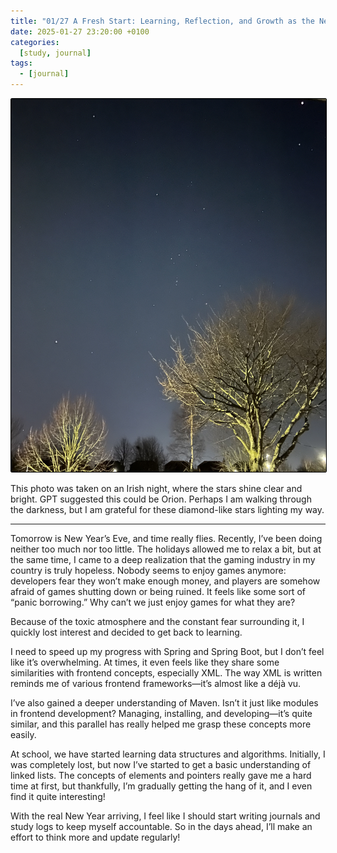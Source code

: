 ```yaml
---
title: "01/27 A Fresh Start: Learning, Reflection, and Growth as the New Year Begins"
date: 2025-01-27 23:20:00 +0100
categories:
  [study, journal]
tags: 
  - [journal]
---
```


<img src="assets/diary-pic/27-01-2025-stars.jpg" alt="Diary Image" style="border: 1px solid black; border-radius: 2px; animation: none;"/>

This photo was taken on an Irish night, where the stars shine clear and bright. GPT suggested this could be Orion. Perhaps I am walking through the darkness, but I am grateful for these diamond-like stars lighting my way.  

***

Tomorrow is New Year’s Eve, and time really flies. Recently, I’ve been doing neither too much nor too little. The holidays allowed me to relax a bit, but at the same time, I came to a deep realization that the gaming industry in my country is truly hopeless. Nobody seems to enjoy games anymore: developers fear they won’t make enough money, and players are somehow afraid of games shutting down or being ruined. It feels like some sort of “panic borrowing.” Why can’t we just enjoy games for what they are?

Because of the toxic atmosphere and the constant fear surrounding it, I quickly lost interest and decided to get back to learning.

I need to speed up my progress with Spring and Spring Boot, but I don’t feel like it’s overwhelming. At times, it even feels like they share some similarities with frontend concepts, especially XML. The way XML is written reminds me of various frontend frameworks—it’s almost like a déjà vu.

I’ve also gained a deeper understanding of Maven. Isn’t it just like modules in frontend development? Managing, installing, and developing—it’s quite similar, and this parallel has really helped me grasp these concepts more easily.

At school, we have started learning data structures and algorithms. Initially, I was completely lost, but now I’ve started to get a basic understanding of linked lists. The concepts of elements and pointers really gave me a hard time at first, but thankfully, I’m gradually getting the hang of it, and I even find it quite interesting!

With the real New Year arriving, I feel like I should start writing journals and study logs to keep myself accountable. So in the days ahead, I’ll make an effort to think more and update regularly!